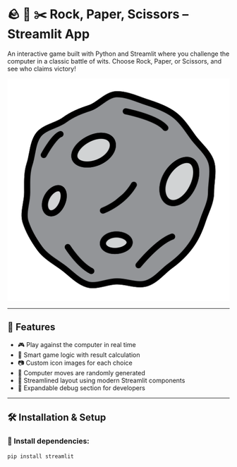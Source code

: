 # 🪨 📄 ✂️ Rock, Paper, Scissors – Streamlit App

An interactive game built with Python and Streamlit where you challenge the computer in a classic battle of wits. Choose Rock, Paper, or Scissors, and see who claims victory!

![Preview](https://raw.githubusercontent.com/Shyam-Singh-Bhargaw/rock-paper-scissor/main/rock.png)

---

## 🚀 Features

- 🎮 Play against the computer in real time  
- 🧠 Smart game logic with result calculation  
- 📷 Custom icon images for each choice  
- 🤖 Computer moves are randomly generated  
- 🧼 Streamlined layout using modern Streamlit components  
- 🧠 Expandable debug section for developers  

---

## 🛠️ Installation & Setup

### 🔧 Install dependencies:
```bash
pip install streamlit

